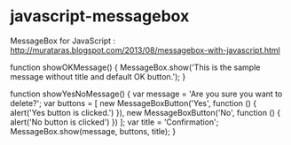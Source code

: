 javascript-messagebox
=====================

MessageBox for JavaScript : 
http://murataras.blogspot.com/2013/08/messagebox-with-javascript.html



function showOKMessage() {
    MessageBox.show('This is the sample message without title and default OK button.');
}

function showYesNoMessage() {
    var message = 'Are you sure you want to delete?';
    var buttons = [
        new MessageBoxButton('Yes', function () { alert('Yes button is clicked.') }),
        new MessageBoxButton('No', function () { alert('No button is clicked') })
    ];
    var title = 'Confirmation';
    MessageBox.show(message, buttons, title);
}
